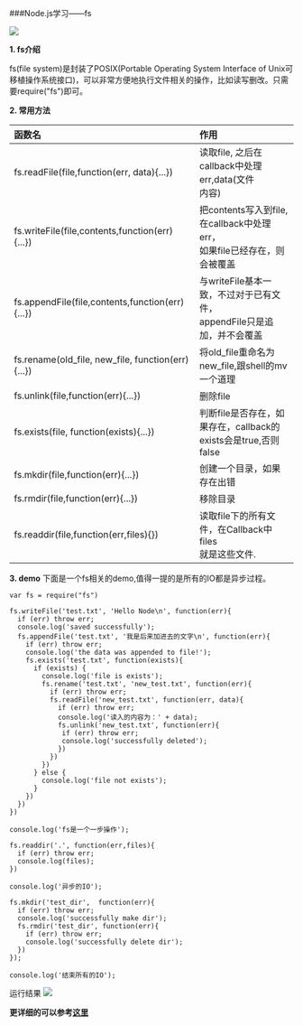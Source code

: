 ###Node.js学习——fs

![](http://7tebxh.com1.z0.glb.clouddn.com/node_js2.png)

**1. fs介绍**

fs(file system)是封装了POSIX(Portable Operating System Interface of Unix可移植操作系统接口)，可以非常方便地执行文件相关的操作，比如读写删改。只需要require("fs")即可。

**2. 常用方法**

|函数名|作用|
|:----|:-------|
|fs.readFile(file,function(err, data){...})|读取file, 之后在callback中处理err,data(文件<br>内容)|
|fs.writeFile(file,contents,function(err){...})|把contents写入到file, 在callback中处理err，<br>如果file已经存在，则会被覆盖|
|fs.appendFile(file,contents,function(err){...})|与writeFile基本一致，不过对于已有文件，<br>appendFile只是追加，并不会覆盖|
|fs.rename(old_file, new_file, function(err){...})|将old_file重命名为new_file,跟shell的mv一个道理|
|fs.unlink(file,function(err){...})|删除file|
|fs.exists(file, function(exists){...})|判断file是否存在，如果存在，callback的<br>exists会是true,否则false|
|fs.mkdir(file,function(err){...})|创建一个目录，如果存在出错|
|fs.rmdir(file,function(err){...})|移除目录|
|fs.readdir(file,function(err,files){})|读取file下的所有文件，在Callback中files<br>就是这些文件.|

**3. demo**
下面是一个fs相关的demo,值得一提的是所有的IO都是异步过程。

```  
var fs = require("fs")

fs.writeFile('test.txt', 'Hello Node\n', function(err){
  if (err) throw err;
  console.log('saved successfully');
  fs.appendFile('test.txt', '我是后来加进去的文字\n', function(err){
    if (err) throw err;
    console.log('the data was appended to file!');
    fs.exists('test.txt', function(exists){
      if (exists) {
        console.log('file is exists');
        fs.rename('test.txt', 'new_test.txt', function(err){
          if (err) throw err;
          fs.readFile('new_test.txt', function(err, data){
            if (err) throw err;
            console.log('读入的内容为：' + data);
            fs.unlink('new_test.txt', function(err){
             if (err) throw err;
             console.log('successfully deleted');
            })
          })
        })
      } else {
        console.log('file not exists');
      }
    })
  })
})

console.log('fs是一个一步操作');

fs.readdir('.', function(err,files){
  if (err) throw err;
  console.log(files);
})

console.log('异步的IO');

fs.mkdir('test_dir',  function(err){
  if (err) throw err;
  console.log('successfully make dir');
  fs.rmdir('test_dir', function(err){
    if (err) throw err;
    console.log('successfully delete dir');
  })
});

console.log('结束所有的IO');
```

运行结果
![](http://7tebxh.com1.z0.glb.clouddn.com/fs_res.png)



**更详细的可以参考[这里](http://nodejs.cn/api/fs)**

